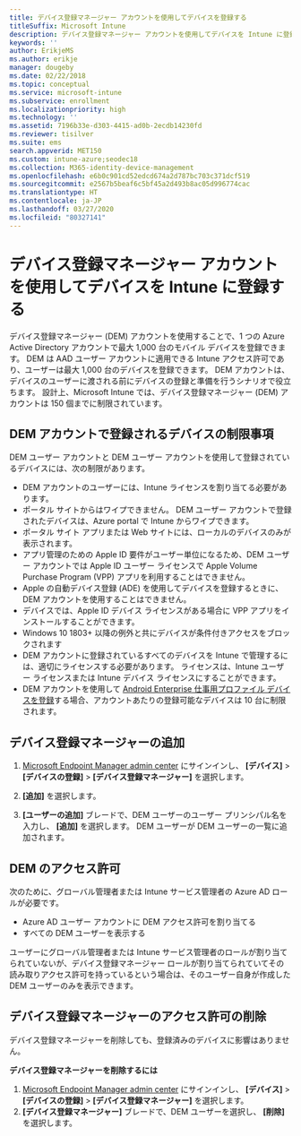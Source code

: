 ```yaml
---
title: デバイス登録マネージャー アカウントを使用してデバイスを登録する
titleSuffix: Microsoft Intune
description: デバイス登録マネージャー アカウントを使用してデバイスを Intune に登録します。
keywords: ''
author: ErikjeMS
ms.author: erikje
manager: dougeby
ms.date: 02/22/2018
ms.topic: conceptual
ms.service: microsoft-intune
ms.subservice: enrollment
ms.localizationpriority: high
ms.technology: ''
ms.assetid: 7196b33e-d303-4415-ad0b-2ecdb14230fd
ms.reviewer: tisilver
ms.suite: ems
search.appverid: MET150
ms.custom: intune-azure;seodec18
ms.collection: M365-identity-device-management
ms.openlocfilehash: e6b0c901cd52edcd674a2d787bc703c371dcf519
ms.sourcegitcommit: e2567b5beaf6c5bf45a2d493b8ac05d996774cac
ms.translationtype: HT
ms.contentlocale: ja-JP
ms.lasthandoff: 03/27/2020
ms.locfileid: "80327141"
---
```

# <a name="enroll-devices-in-intune-by-using-a-device-enrollment-manager-account"></a>デバイス登録マネージャー アカウントを使用してデバイスを Intune に登録する

デバイス登録マネージャー (DEM) アカウントを使用することで、1 つの Azure Active Directory アカウントで最大 1,000 台のモバイル デバイスを登録できます。 DEM は AAD ユーザー アカウントに適用できる Intune アクセス許可であり、ユーザーは最大 1,000 台のデバイスを登録できます。 DEM アカウントは、デバイスのユーザーに渡される前にデバイスの登録と準備を行うシナリオで役立ちます。 設計上、Microsoft Intune では、デバイス登録マネージャー (DEM) アカウントは 150 個までに制限されています。

## <a name="limitations-of-devices-that-are-enrolled-with-a-dem-account"></a>DEM アカウントで登録されるデバイスの制限事項

DEM ユーザー アカウントと DEM ユーザー アカウントを使用して登録されているデバイスには、次の制限があります。

- DEM アカウントのユーザーには、Intune ライセンスを割り当てる必要があります。
- ポータル サイトからはワイプできません。 DEM ユーザー アカウントで登録されたデバイスは、Azure portal で Intune からワイプできます。
- ポータル サイト アプリまたは Web サイトには、ローカルのデバイスのみが表示されます。
- アプリ管理のための Apple ID 要件がユーザー単位になるため、DEM ユーザー アカウントでは Apple ID ユーザー ライセンスで Apple Volume Purchase Program (VPP) アプリを利用することはできません。
- Apple の自動デバイス登録 (ADE) を使用してデバイスを登録するときに、DEM アカウントを使用することはできません。
- デバイスでは、Apple ID デバイス ライセンスがある場合に VPP アプリをインストールすることができます。
- Windows 10 1803+ 以降の例外と共にデバイスが条件付きアクセスをブロックされます
- DEM アカウントに登録されているすべてのデバイスを Intune で管理するには、適切にライセンスする必要があります。 ライセンスは、Intune ユーザー ライセンスまたは Intune デバイス ライセンスにすることができます。
- DEM アカウントを使用して [Android Enterprise 仕事用プロファイル デバイスを登録](android-work-profile-enroll.md)する場合、アカウントあたりの登録可能なデバイスは 10 台に制限されます。


## <a name="add-a-device-enrollment-manager"></a>デバイス登録マネージャーの追加

1. [Microsoft Endpoint Manager admin center](https://go.microsoft.com/fwlink/?linkid=2109431) にサインインし、 **[デバイス]**  >  **[デバイスの登録]**  >  **[デバイス登録マネージャー]** を選択します。

2. **[追加]** を選択します。

3. **[ユーザーの追加]** ブレードで、DEM ユーザーのユーザー プリンシパル名を入力し、 **[追加]** を選択します。 DEM ユーザーが DEM ユーザーの一覧に追加されます。

## <a name="permissions-for-dem"></a>DEM のアクセス許可

次のために、グローバル管理者または Intune サービス管理者の Azure AD ロールが必要です。
- Azure AD ユーザー アカウントに DEM アクセス許可を割り当てる
- すべての DEM ユーザーを表示する

ユーザーにグローバル管理者または Intune サービス管理者のロールが割り当てられていないが、デバイス登録マネージャー ロールが割り当てられていてその読み取りアクセス許可を持っているという場合は、そのユーザー自身が作成した DEM ユーザーのみを表示できます。


## <a name="remove-device-enrollment-manager-permissions"></a>デバイス登録マネージャーのアクセス許可の削除

デバイス登録マネージャーを削除しても、登録済みのデバイスに影響はありません。

**デバイス登録マネージャーを削除するには**

1. [Microsoft Endpoint Manager admin center](https://go.microsoft.com/fwlink/?linkid=2109431) にサインインし、 **[デバイス]**  >  **[デバイスの登録]**  >  **[デバイス登録マネージャー]** を選択します。
2. **[デバイス登録マネージャー]** ブレードで、DEM ユーザーを選択し、 **[削除]** を選択します。

